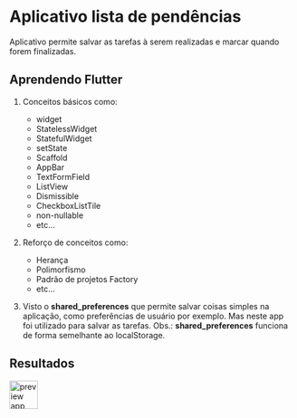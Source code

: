 # Aplicativo lista de pendências

Aplicativo permite salvar as tarefas à serem realizadas e marcar quando forem finalizadas.

## Aprendendo Flutter 
1. Conceitos básicos como:
   - widget
   - StatelessWidget
   - StatefulWidget
   - setState
   - Scaffold
   - AppBar
   - TextFormField
   - ListView
   - Dismissible
   - CheckboxListTile
   - non-nullable
   - etc...

2. Reforço de conceitos como:
   - Herança
   - Polimorfismo
   - Padrão de projetos Factory
   - etc...

3. Visto o **shared_preferences** que permite salvar coisas simples na aplicação, como preferências de usuário por exemplo. Mas neste app foi utilizado para salvar as tarefas. 
Obs.: **shared_preferences** funciona de forma semelhante ao localStorage.

## Resultados
<img scr="https://raw.githubusercontent.com/sulivansimoes/Learning-Flutter/main/lista_de_tarefas/preview_app/app.gif" height="50em" alt="preview app"></img>




